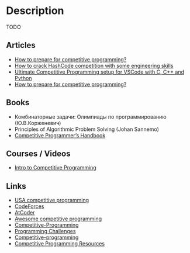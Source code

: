 # Description

TODO


## Articles

- [How to prepare for competitive programming?](https://medium.com/@andreimargeloiu/how-to-prepare-for-competitive-programming-396d557e0c12)
- [How to crack HashCode competition with some engineering skills](https://danlark.org/2020/03/13/how-to-crack-hashcode-competition-with-some-engineering-skills/)
- [Ultimate Competitive Programming setup for VSCode with C, C++ and Python](https://medium.com/big-data-center-of-excellence/ultimate-competitive-programming-setup-for-vscode-with-c-c-and-python-a638126f85ad)
- [How to prepare for competitive programming?](https://medium.com/@andreimargeloiu/how-to-prepare-for-competitive-programming-396d557e0c12)


## Books

- Комбинаторные задачи: Олимпиады по программированию (Ю.В.Корженевич)
- Principles of Algorithmic Problem Solving (Johan Sannemo)
- [Competitive Programmer’s Handbook](https://cses.fi/book/book.pdf)


## Courses / Videos

- [Intro to Competitive Programming](https://youtu.be/tZ5FBBnHfm4)


## Links

- [USA competitive programming](http://usaco.org/)
- [CodeForces](https://codeforces.com/)
- [AtCoder](https://atcoder.jp/)
- [Awesome competitive programming](https://github.com/lnishan/awesome-competitive-programming)
- [Competitive-Programming](https://github.com/manishbisht/Competitive-Programming)
- [Programming Challenges](https://github.com/michelbernardods/programming-challenges)
- [Competitive-programming](https://github.com/omonimus1/competitive-programming)
- [Competitive Programming Resources](https://github.com/kunal-kushwaha/Competitive-Programming-Resources)
